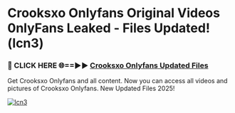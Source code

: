 # Crooksxo Onlyfans Original Videos 0nlyFans Leaked - Files Updated! (lcn3)

<h3>🔴 CLICK HERE 🌐==►► <a href="https://tinyurl.com/ehrbuxhb" rel="nofollow">Crooksxo Onlyfans Updated Files</a></h3>

Get Crooksxo Onlyfans and all content. Now you can access all videos and pictures of Crooksxo Onlyfans. New Updated Files 2025!

[![lcn3](https://i.imgur.com/lVYEuWS.gif)](https://tinyurl.com/ehrbuxhb)
